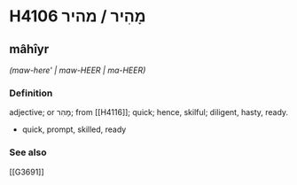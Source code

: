 # H4106 מָהִיר / מהיר

## mâhîyr

_(maw-here' | maw-HEER | ma-HEER)_

### Definition

adjective; or מָהִר; from [[H4116]]; quick; hence, skilful; diligent, hasty, ready.

- quick, prompt, skilled, ready
### See also

[[G3691]]

